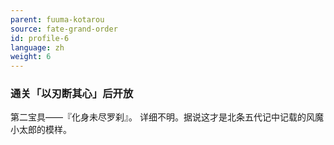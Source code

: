 ```yaml
---
parent: fuuma-kotarou
source: fate-grand-order
id: profile-6
language: zh
weight: 6
---
```


### 通关「以刃断其心」后开放

第二宝具——『化身未尽罗刹』。
详细不明。据说这才是北条五代记中记载的风魔小太郎的模样。
